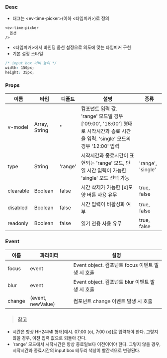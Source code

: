 ### Desc
- 태그는 &lt;ev-time-picker&gt;(이하 <타임피커>)로 정의

```
<ev-time-picker
  옵션
/>
```
- <타임피커>에서 바인딩 옵션 설정으로 의도에 맞는 타임피커 구현
- 기본 설정 스타일
```css
/* input box 너비 높이 */
width: 150px;
height: 35px;
```
 

### Props

| 이름 | 타입 | 디폴트 | 설명 | 종류 |
| --- | ---- | ----- | ---- | --- |
| v-model | Array, String | '' | 컴포넌트 입력 값. 'range' 모드일 경우 ['09:00', '18:00'] 형태로 시작시간과 종료 시간을 입력. 'single' 모드의 경우 '12:00' 입력 | |
| type | String | 'range' | 시작시간과 종료시간이 표현되는 'range' 모드, 단일 시간 입력이 가능한 'single' 모드 선택 가능 | 'range', 'single' |
| clearable | Boolean | false | 시간 삭제가 가능한 [x]모양 버튼 사용 유무 | true, false|
| disabled | Boolean | false | 시간 입력이 비활성화 여부 | true, false|
| readonly | Boolean | false | 읽기 전용 사용 유무 | true, false|

### Event

 | 이름 | 파라미터 | 설명 |
 | ---- | ------- | ---- |
 | focus | event | Event object. 컴포넌트 focus 이벤트 발생 시 호출 |
 | blur | event | Event object. 컴포넌트 blur 이벤트 발생 시 호출 |
 | change | (event, newValue) | 컴포넌트 change 이벤트 발생 시 호출 |


>### 참고
- 시간은 항상 HH24:MI 형태[예시. 07:00 (o), 7:00 (x)]로 입력해야 한다. 그렇지 않을 경우, 이전 입력 값으로 되돌아 간다.
- 'range' 모드에서 시작시간은 항상 종료일보다 이전이어야 한다. 그렇지 않을 경우, 시작시간과 종료시간의 input box 테두리 색상이 빨간색으로 변경된다.
